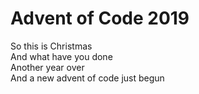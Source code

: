 # Advent of Code 2019

So this is Christmas  
And what have you done  
Another year over  
And a new advent of code just begun  
